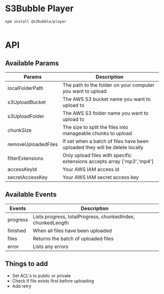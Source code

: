 # S3Bubble Player

```
npm install @s3bubble/player
```


```js

```

# API

## Available Params

| Params              | Description                                                                 |
| ------------------- | --------------------------------------------------------------------------- |
| localFolderPath     | The path to the folder on your computer you want to upload                  |
| s3UploadBucket      | The AWS S3 bucket name you want to upload to                                |
| s3UploadFolder      | The AWS S3 folder name you want to upload to                                |
| chunkSize           | The size to split the files into manageable chunks to upload                |
| removeUploadedFiles | If set when a batch of files have been uploaded they will be delete locally |
| filterExtensions    | Only upload files with specific extensions accepts array ['mp3','mp4']      |
| accessKeyId         | Your AWS IAM access id                                                      |
| secretAccessKey     | Your AWS IAM secret access key                                              |

## Available Events

| Events   | Description                                                |
| -------- | ---------------------------------------------------------- |
| progress | Lists progress, totalProgress, chunkedIndex, chunkedLength |
| finished | When all files have been uploaded                          |
| files    | Returns the batch of uploaded files                        |
| error    | Lists any errors                                           |

## Things to add

-   Set ACL's to public or private
-   Check if file exists first before uploading
-   Add retry
